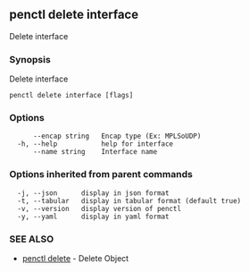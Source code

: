## penctl delete interface

Delete interface

### Synopsis


Delete interface

```
penctl delete interface [flags]
```

### Options

```
      --encap string   Encap type (Ex: MPLSoUDP)
  -h, --help           help for interface
      --name string    Interface name
```

### Options inherited from parent commands

```
  -j, --json      display in json format
  -t, --tabular   display in tabular format (default true)
  -v, --version   display version of penctl
  -y, --yaml      display in yaml format
```

### SEE ALSO
* [penctl delete](penctl_delete.md)	 - Delete Object

